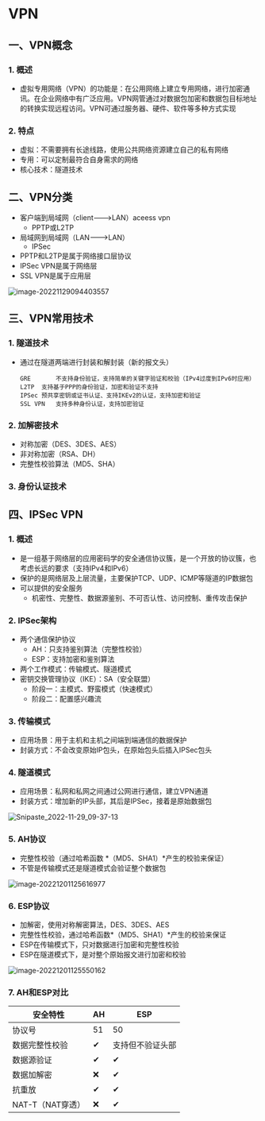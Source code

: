 # VPN

## 一、VPN概念

### 1. 概述

- 虚拟专用网络（VPN）的功能是：在公用网络上建立专用网络，进行加密通讯。在企业网络中有广泛应用。VPN网管通过对数据包加密和数据包目标地址的转换实现远程访问。VPN可通过服务器、硬件、软件等多种方式实现

### 2. 特点

- 虚拟：不需要拥有长途线路，使用公共网络资源建立自己的私有网络
- 专用：可以定制最符合自身需求的网络
- 核心技术：隧道技术

## 二、VPN分类

- 客户端到局域网（client--->LAN）aceess vpn
  - PPTP或L2TP
- 局域网到局域网（LAN--->LAN）
  - IPSec
- PPTP和L2TP是属于网络接口层协议
- IPSec VPN是属于网络层
- SSL VPN是属于应用层

![image-20221129094403557](https://s2.loli.net/2022/11/29/9RrUXPbLaS24BEA.png)

## 三、VPN常用技术

### 1. 隧道技术

- 通过在隧道两端进行封装和解封装（新的报文头）

  ```
  GRE		不支持身份验证，支持简单的关键字验证和校验（IPv4过度到IPv6时应用）
  L2TP	支持基于PPP的身份验证，加密和验证不支持
  IPSec	预共享密钥或证书认证、支持IKEv2的认证，支持加密和验证
  SSL VPN	支持多种身份认证，支持加密验证
  ```

### 2. 加解密技术

- 对称加密（DES、3DES、AES）
- 非对称加密（RSA、DH）
- 完整性校验算法（MD5、SHA）

### 3. 身份认证技术

## 四、IPSec VPN

### 1. 概述

- 是一组基于网络层的应用密码学的安全通信协议簇，是一个开放的协议簇，也考虑长远的要求（支持IPv4和IPv6）
- 保护的是网络层及上层流量，主要保护TCP、UDP、ICMP等隧道的IP数据包
- 可以提供的安全服务
  - 机密性、完整性、数据源鉴别、不可否认性、访问控制、重传攻击保护

### 2. IPSec架构

- 两个通信保护协议
  - AH：只支持鉴别算法（完整性校验）
  - ESP：支持加密和鉴别算法
- 两个工作模式：传输模式、隧道模式
- 密钥交换管理协议（IKE）：SA（安全联盟）
  - 阶段一：主模式、野蛮模式（快速模式）
  - 阶段二：配置感兴趣流

### 3. 传输模式

- 应用场景：用于主机和主机之间端到端通信的数据保护
- 封装方式：不会改变原始IP包头，在原始包头后插入IPSec包头

### 4. 隧道模式

- 应用场景：私网和私网之间通过公网进行通信，建立VPN通道
- 封装方式：增加新的IP头部，其后是IPSec，接着是原始数据包

![Snipaste_2022-11-29_09-37-13](https://s2.loli.net/2022/11/29/YotPvAB8kNmwFuQ.png)

### 5. AH协议

- 完整性校验（通过哈希函数 *（MD5、SHA1）*产生的校验来保证）
- 不管是传输模式还是隧道模式会验证整个数据包

![image-20221201125616977](https://s2.loli.net/2022/12/01/DG5xjCreml8qoWw.png)

### 6. ESP协议

- 加解密，使用对称解密算法，DES、3DES、AES
- 完整性性校验，通过哈希函数*（MD5、SHA1）*产生的校验来保证
- ESP在传输模式下，只对数据进行加密和完整性校验
- ESP在隧道模式下，是对整个原始报文进行加密和校验

![image-20221201125550162](https://s2.loli.net/2022/12/01/mcEUphKWCzVuxM8.png)

### 7. AH和ESP对比

| 安全特性         | AH   | ESP              |
| ---------------- | ---- | ---------------- |
| 协议号           | 51   | 50               |
| 数据完整性校验   | ✔    | 支持但不验证头部 |
| 数据源验证       | ✔    | ✔                |
| 数据加解密       | ❌    | ✔                |
| 抗重放           | ✔    | ✔                |
| NAT-T（NAT穿透） | ❌    | ✔                |





